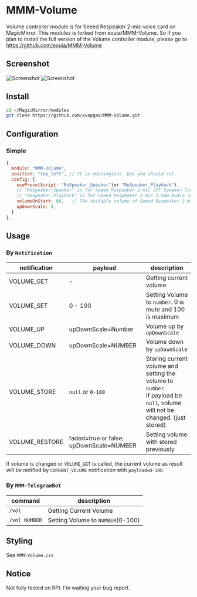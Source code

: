 # MMM-Volume
Volume controller module is for Seeed Respeaker 2-mic voice card on MagicMirror. This modules is forked from eouia/MMM-Volume. So if you plan to install the full version of the Volume controller module, please go to https://github.com/eouia/MMM-Volume

## Screenshot
![Screenshot](https://github.com/xuepgao/MMM-Volume/blob/master/mmm-volume.png)
![Screenshot](https://github.com/xuepgao/MMM-Volume/blob/master/respeaker_2mic.png)
## Install
```sh
cd ~/MagicMirror/modules
git clone https://github.com/xuepgao/MMM-Volume.git
```

## Configuration

### Simple
```js
{
  module: "MMM-Volume",
  position: "top_left", // It is meaningless. but you should set.
  config: {
    usePresetScript: "ReSpeaker_Speaker"(or "ReSpeaker_Playback"), 
    // "ReSpeaker_Speaker" is for Seeed Respeaker 2-mic JST Speaker Connectors.
    // "ReSpeaker_Playback" is for Seeed Respeaker 2-mic 3.5mm Audio Jack.
    volumeOnStart: 80,   // The suitable volume of Seeed Respeaker 2-mic is about 80%.
    upDownScale: 5,
  }
},
```




## Usage

### By `Notification`

|notification | payload | description
|---|---|---|
|VOLUME_GET | - | Getting current volume
|VOLUME_SET | 0 - 100 | Setting Volume to `number`. 0 is mute and 100 is maximum
|VOLUME_UP | upDownScale=Number | Volume up by `upDownScale`
|VOLUME_DOWN | upDownScale=NUMBER | Volume down by `upDownScale`
|VOLUME_STORE | `null` or `0-100` | Storing current volume and setting the volume to `number`.<br/> If payload be `null`, volume will not be changed. (just stored)
|VOLUME_RESTORE | faded=true or false; upDownScale=NUMBER | Setting volume with stored previously

If volume is changed or `VOLUME_GET` is called, the current volume as result will be notified by `CURRENT_VOLUME` notification with `payload=0-100`.



### By `MMM-TelegramBot`
|command | description
|--- |---
|`/vol` | Getting Current Volume
|`/vol NUMBER` | Setting Volume to `NUMBER`(0-100)


## Styling
See `MMM-Volume.css`


## Notice
Not fully tested on RPI. I'm waiting your bug report.
